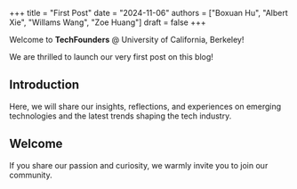 +++
title = "First Post"
date = "2024-11-06"
authors = ["Boxuan Hu", "Albert Xie", "Willams Wang", "Zoe Huang"]
draft = false
+++

Welcome to __TechFounders__ @ University of California, Berkeley!

We are thrilled to launch our very first post on this blog! 

## Introduction

Here, we will share our insights, reflections, and experiences on emerging technologies and the latest trends shaping the tech industry.

## Welcome

If you share our passion and curiosity, we warmly invite you to join our community.
